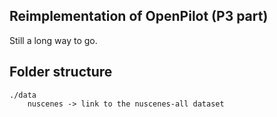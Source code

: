 Reimplementation of OpenPilot (P3 part)
---

Still a long way to go.

## Folder structure

```
./data
    nuscenes -> link to the nuscenes-all dataset
```
